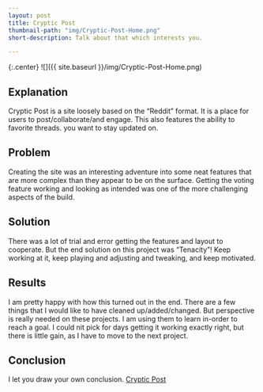 ```yaml
---
layout: post
title: Cryptic Post
thumbnail-path: "img/Cryptic-Post-Home.png"
short-description: Talk about that which interests you.

---
```


{:.center}
![]({{ site.baseurl }}/img/Cryptic-Post-Home.png)

## Explanation

Cryptic Post is a site loosely based on the “Reddit” format. It is a place for users to post/collaborate/and engage. This also features the ability to favorite threads. you want to stay updated on.

## Problem

Creating the site was an interesting adventure into some neat features that are more complex than they appear to be on the surface. Getting the voting feature working and looking as intended was one of the more challenging aspects of the build.

## Solution

There was a lot of trial and error getting the features and layout to cooperate. But the end solution on this project was “Tenacity”! Keep working at it, keep playing and adjusting and tweaking, and keep motivated.

## Results

I am pretty happy with how this turned out in the end. There are a few things that I would like to have cleaned up/added/changed. But perspective is really needed on these projects. I am using them to learn in-order to reach a goal. I could nit pick for days getting it working exactly right, but there is little gain, as I have to move to the next project.

## Conclusion

I let you draw your own conclusion.
<a href="https://www.cryptichollows.com/">Cryptic Post</a>
